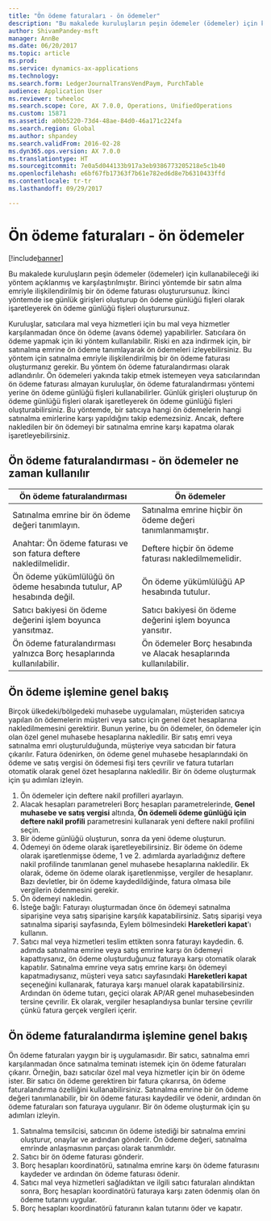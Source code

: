 ```yaml
---
title: "Ön ödeme faturaları - ön ödemeler"
description: "Bu makalede kuruluşların peşin ödemeler (ödemeler) için kullanabileceği iki yöntem açıklanmış ve karşılaştırılmıştır. Birinci yöntemde bir satın alma emriyle ilişkilendirilmiş bir ön ödeme faturası oluşturursunuz. İkinci yöntemde ise günlük girişleri oluşturup ön ödeme günlüğü fişleri olarak işaretleyerek ön ödeme günlüğü fişleri oluşturursunuz."
author: ShivamPandey-msft
manager: AnnBe
ms.date: 06/20/2017
ms.topic: article
ms.prod: 
ms.service: dynamics-ax-applications
ms.technology: 
ms.search.form: LedgerJournalTransVendPaym, PurchTable
audience: Application User
ms.reviewer: twheeloc
ms.search.scope: Core, AX 7.0.0, Operations, UnifiedOperations
ms.custom: 15871
ms.assetid: a0bb5220-73d4-48ae-84d0-46a171c224fa
ms.search.region: Global
ms.author: shpandey
ms.search.validFrom: 2016-02-28
ms.dyn365.ops.version: AX 7.0.0
ms.translationtype: HT
ms.sourcegitcommit: 7e0a5d044133b917a3eb9386773205218e5c1b40
ms.openlocfilehash: e6bf67fb17363f7b61e782ed6d8e7b6310433ffd
ms.contentlocale: tr-tr
ms.lasthandoff: 09/29/2017

---
```


# <a name="prepayment-invoices-vs-prepayments"></a>Ön ödeme faturaları - ön ödemeler

[!include[banner](../includes/banner.md)]


Bu makalede kuruluşların peşin ödemeler (ödemeler) için kullanabileceği iki yöntem açıklanmış ve karşılaştırılmıştır. Birinci yöntemde bir satın alma emriyle ilişkilendirilmiş bir ön ödeme faturası oluşturursunuz. İkinci yöntemde ise günlük girişleri oluşturup ön ödeme günlüğü fişleri olarak işaretleyerek ön ödeme günlüğü fişleri oluşturursunuz.

Kuruluşlar, satıcılara mal veya hizmetleri için bu mal veya hizmetler karşılanmadan önce ön ödeme (avans ödeme) yapabilirler. Satıcılara ön ödeme yapmak için iki yöntem kullanılabilir. Riski en aza indirmek için, bir satınalma emrine ön ödeme tanımlayarak ön ödemeleri izleyebilirsiniz. Bu yöntem için satınalma emriyle ilişkilendirilmiş bir ön ödeme faturası oluşturmanız gerekir. Bu yöntem ön ödeme faturalandırması olarak adlandırılır. Ön ödemeleri yakında takip etmek istemeyen veya satıcılarından ön ödeme faturası almayan kuruluşlar, ön ödeme faturalandırması yöntemi yerine ön ödeme günlüğü fişleri kullanabilirler. Günlük girişleri oluşturup ön ödeme günlüğü fişleri olarak işaretleyerek ön ödeme günlüğü fişleri oluşturabilirsiniz. Bu yöntemde, bir satıcıya hangi ön ödemelerin hangi satınalma emirlerine karşı yapıldığını takip edemezsiniz. Ancak, deftere nakledilen bir ön ödemeyi bir satınalma emrine karşı kapatma olarak işaretleyebilirsiniz.

## <a name="when-to-use-prepayment-invoicing-vs-prepayments"></a>Ön ödeme faturalandırması - ön ödemeler ne zaman kullanılır
| Ön ödeme faturalandırması                                                                | Ön ödemeler                                                              |
|-------------------------------------------------------------------------------------|--------------------------------------------------------------------------|
| Satınalma emrine bir ön ödeme değeri tanımlayın.                                    | Satınalma emrine hiçbir ön ödeme değeri tanımlanmamıştır.                    |
| Anahtar: Ön ödeme faturası ve son fatura deftere nakledilmelidir.                       | Deftere hiçbir ön ödeme faturası nakledilmemelidir.                                    |
| Ön ödeme yükümlülüğü ön ödeme hesabında tutulur, AP hesabında değil. | Ön ödeme yükümlülüğü AP hesabında tutulur.                  |
| Satıcı bakiyesi ön ödeme değerini işlem boyunca yansıtmaz.     | Satıcı bakiyesi ön ödeme değerini işlem boyunca yansıtır. |
| Ön ödeme faturalandırması yalnızca Borç hesaplarında kullanılabilir.                         | Ön ödemeler Borç hesabında ve Alacak hesaplarında kullanılabilir.    |

## <a name="overview-of-the-prepayment-process"></a>Ön ödeme işlemine genel bakış
Birçok ülkedeki/bölgedeki muhasebe uygulamaları, müşteriden satıcıya yapılan ön ödemelerin müşteri veya satıcı için genel özet hesaplarına nakledilmemesini gerektirir. Bunun yerine, bu ön ödemeler, ön ödemeler için olan özel genel muhasebe hesaplarına nakledilir. Bir satış emri veya satınalma emri oluşturulduğunda, müşteriye veya satıcıdan bir fatura çıkarılır. Fatura ödenirken, ön ödeme genel muhasebe hesaplarındaki ön ödeme ve satış vergisi ön ödemesi fişi ters çevrilir ve fatura tutarları otomatik olarak genel özet hesaplarına nakledilir. Bir ön ödeme oluşturmak için şu adımları izleyin.

1.  Ön ödemeler için deftere nakil profilleri ayarlayın.
2.  Alacak hesapları parametreleri Borç hesapları parametrelerinde, **Genel muhasebe ve satış vergisi** altında, **Ön ödemeli ödeme günlüğü için deftere nakil profili** parametresini kullanarak yeni deftere nakil profilini seçin.
3.  Bir ödeme günlüğü oluşturun, sonra da yeni ödeme oluşturun.
4.  Ödemeyi ön ödeme olarak işaretleyebilirsiniz. Bir ödeme ön ödeme olarak işaretlenmişse ödeme, 1 ve 2. adımlarda ayarladığınız deftere nakil profilinde tanımlanan genel muhasebe hesaplarına nakledilir. Ek olarak, ödeme ön ödeme olarak işaretlenmişse, vergiler de hesaplanır. Bazı devletler, bir ön ödeme kaydedildiğinde, fatura olmasa bile vergilerin ödenmesini gerekir.
5.  Ön ödemeyi nakledin.
6.  İsteğe bağlı: Faturayı oluşturmadan önce ön ödemeyi satınalma siparişine veya satış siparişine karşılık kapatabilirsiniz. Satış siparişi veya satınalma siparişi sayfasında, Eylem bölmesindeki **Hareketleri kapat**'ı kullanın.
7.  Satıcı mal veya hizmetleri teslim ettikten sonra faturayı kaydedin. 6. adımda satınalma emrine veya satış emrine karşı ön ödemeyi kapattıysanız, ön ödeme oluşturduğunuz faturaya karşı otomatik olarak kapatılır. Satınalma emrine veya satış emrine karşı ön ödemeyi kapatmadıysanız, müşteri veya satıcı sayfasındaki **Hareketleri kapat** seçeneğini kullanarak, faturaya karşı manuel olarak kapatabilirsiniz. Ardından ön ödeme tutarı, geçici olarak AP/AR genel muhasebesinden tersine çevrilir. Ek olarak, vergiler hesaplandıysa bunlar tersine çevrilir çünkü fatura gerçek vergileri içerir.

## <a name="overview-of-the-prepayment-invoicing-process"></a>Ön ödeme faturalandırma işlemine genel bakış
Ön ödeme faturaları yaygın bir iş uygulamasıdır. Bir satıcı, satınalma emri karşılanmadan önce satınalma teminatı istemek için ön ödeme faturaları çıkarır. Örneğin, bazı satıcılar özel mal veya hizmetler için bir ön ödeme ister. Bir satıcı ön ödeme gerektiren bir fatura çıkarırsa, ön ödeme faturalandırma özelliğini kullanabilirsiniz. Satınalma emrine bir ön ödeme değeri tanımlanabilir, bir ön ödeme faturası kaydedilir ve ödenir, ardından ön ödeme faturaları son faturaya uygulanır. Bir ön ödeme oluşturmak için şu adımları izleyin.

1.  Satınalma temsilcisi, satıcının ön ödeme istediği bir satınalma emrini oluşturur, onaylar ve ardından gönderir. Ön ödeme değeri, satınalma emrinde anlaşmasının parçası olarak tanımlıdır.
2.  Satıcı bir ön ödeme faturası gönderir.
3.  Borç hesapları koordinatörü, satınalma emrine karşı ön ödeme faturasını kaydeder ve ardından ön ödeme faturası ödenir.
4.  Satıcı mal veya hizmetleri sağladıktan ve ilgili satıcı faturaları alındıktan sonra, Borç hesapları koordinatörü faturaya karşı zaten ödenmiş olan ön ödeme tutarını uygular.
5.  Borç hesapları koordinatörü faturanın kalan tutarını öder ve kapatır.






